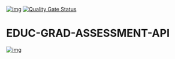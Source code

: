 [![img](https://img.shields.io/badge/Lifecycle-Stable-97ca00)](https://github.com/bcgov/repomountie/blob/master/doc/lifecycle-badges.md)
[![Quality Gate Status](http://sonarqube-77c02f-tools.apps.silver.devops.gov.bc.ca/api/project_badges/measure?project=EDUC-GRAD-ASSESSMENT-API&metric=alert_status)](http://sonarqube-77c02f-tools.apps.silver.devops.gov.bc.ca/dashboard?id=EDUC-GRAD-ASSESSMENT-API)


# EDUC-GRAD-ASSESSMENT-API

[![img](https://img.shields.io/badge/Lifecycle-Experimental-339999)](https://github.com/bcgov/repomountie/blob/master/doc/lifecycle-badges.md)
 

